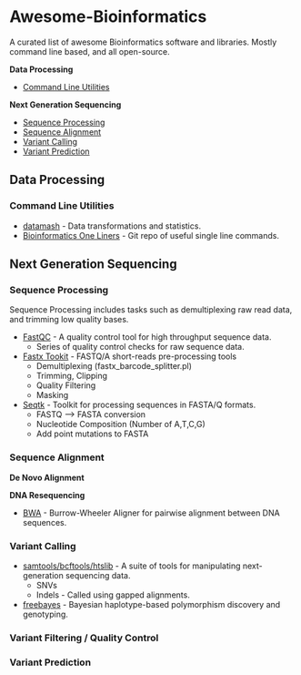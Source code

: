 Awesome-Bioinformatics
======================

A curated list of awesome Bioinformatics software and libraries. Mostly command line based, and all open-source.

__Data Processing__

* [Command Line Utilities](#command-line-utilities)

__Next Generation Sequencing__

* [Sequence Processing](#sequence-processing)
* [Sequence Alignment](#sequence-alignment)
* [Variant Calling](#variant-calling)
* [Variant Prediction](#variant-prediction)


## Data Processing

### Command Line Utilities

* [datamash](http://www.gnu.org/software/datamash/) - Data transformations and statistics. 
* [Bioinformatics One Liners](https://github.com/stephenturner/oneliners) - Git repo of useful single line commands.

## Next Generation Sequencing

### Sequence Processing 

Sequence Processing includes tasks such as demultiplexing raw read data, and trimming low quality bases.


* [FastQC](http://www.bioinformatics.babraham.ac.uk/projects/fastqc/) - A quality control tool for high throughput sequence data.
	* Series of quality control checks for raw sequence data.
* [Fastx Tookit](http://hannonlab.cshl.edu/fastx_toolkit/) - FASTQ/A short-reads pre-processing tools
	* Demultiplexing (fastx\_barcode\_splitter.pl)
	* Trimming, Clipping
	* Quality Filtering
	* Masking
* [Seqtk](https://github.com/lh3/seqtk) - Toolkit for processing sequences in FASTA/Q formats.
	* FASTQ --> FASTA conversion
	* Nucleotide Composition (Number of A,T,C,G)
	* Add point mutations to FASTA

### Sequence Alignment

__De Novo Alignment__

__DNA Resequencing__

* [BWA](https://github.com/lh3/bwa) - Burrow-Wheeler Aligner for pairwise alignment between DNA sequences. 

### Variant Calling

* [samtools/bcftools/htslib](https://github.com/samtools/samtools) - A suite of tools for manipulating next-generation sequencing data.
	* SNVs
	* Indels - Called using gapped alignments.
* [freebayes](https://github.com/ekg/freebayes) - Bayesian haplotype-based polymorphism discovery and genotyping.

### Variant Filtering / Quality Control

### Variant Prediction

